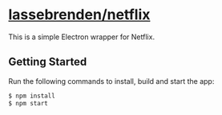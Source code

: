 # [lassebrenden/netflix](https://github.com/lassebrenden/netflix)

This is a simple Electron wrapper for Netflix.

## Getting Started

Run the following commands to install, build and start the app:

```sh
$ npm install
$ npm start
```
